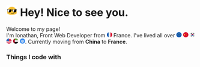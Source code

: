 <h1><img src="./assets/cool.gif" width="30"/> Hey! Nice to see you.</h1>

<p>
Welcome to my page! </br>
I'm Ionathan, Front Web Developer from <img src="./assets/france.png" width="14" display='inline-block'> France. 
I've lived all over 
<img src="./assets/european union.png" width="14" display='inline-block'>
<img src="./assets/china.png" width="14" display='inline-block'> 
<img src="./assets/south korea.png" width="14" display='inline-block'> 
<img src="./assets/united states.png" width="14" display='inline-block'> 
<img src="./assets/united arab emirates.png" width="14" display='inline-block'> 
<img src="./assets/united nations.png" width="14" display='inline-block'>.
Currently moving from <b>China</b> to <b>France</b>.
</p>

<h3>Things I code with</h3>
<p></p>